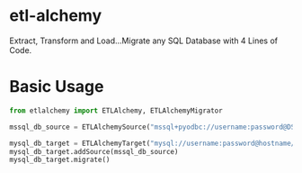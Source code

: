 # etl-alchemy
Extract, Transform and Load...Migrate any SQL Database with 4 Lines of Code.

# Basic Usage
```python
from etlalchemy import ETLAlchemy, ETLAlchemyMigrator

mssql_db_source = ETLAlchemySource("mssql+pyodbc://username:password@DSN_NAME")

mysql_db_target = ETLAlchemyTarget("mysql://username:password@hostname/db_name", drop_database=True)
mysql_db_target.addSource(mssql_db_source)
mysql_db_target.migrate()
````

